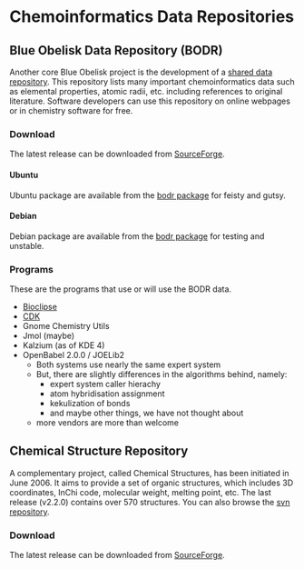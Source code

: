 # Chemoinformatics Data Repositories

## Blue Obelisk Data Repository (BODR)

Another core Blue Obelisk project is the development of a [shared data repository](http://bodr.svn.sourceforge.net/viewvc/bodr/). This repository lists many important chemoinformatics data such as elemental properties, atomic radii, etc. including references to original literature. Software developers can use this repository on online webpages or in chemistry software for free. 

### Download

The latest release can be downloaded from [SourceForge](http://sf.net/projects/bodr). 

#### Ubuntu

Ubuntu package are available from the [bodr package](http://packages.ubuntu.com/bodr) for feisty and gutsy. 

#### Debian

Debian package are available from the [bodr package](http://packages.debian.org/bodr) for testing and unstable. 

### Programs

These are the programs that use or will use the BODR data. 

  * [Bioclipse](http://www.bioclipse.net)
  * [CDK](http://cdk.sf.net)
  * Gnome Chemistry Utils 
  * Jmol (maybe) 
  * Kalzium (as of KDE 4) 
  * OpenBabel 2.0.0 / JOELib2 
    * Both systems use nearly the same expert system 
    * But, there are slightly differences in the algorithms behind, namely: 
      * expert system caller hierachy 
      * atom hybridisation assignment 
      * kekulization of bonds 
      * and maybe other things, we have not thought about 
    * more vendors are more than welcome 

## Chemical Structure Repository

A complementary project, called Chemical Structures, has been initiated in June 2006. It aims to provide a set of organic structures, which includes 3D coordinates, InChi code, molecular weight, melting point, etc. The last release (v2.2.0) contains over 570 structures. You can also browse the [svn repository](http://blueobelisk.svn.sourceforge.net/viewvc/blueobelisk/structures/trunk). 

### Download

The latest release can be downloaded from [SourceForge](http://sourceforge.net/projects/chem-file/files/). 
